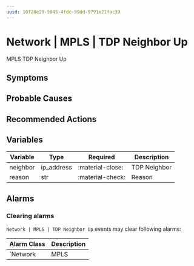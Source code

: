 ```yaml
---
uuid: 10f28e29-5945-4fdc-99dd-9791e21fac39
---
```

# Network | MPLS | TDP Neighbor Up

MPLS TDP Neighbor Up

## Symptoms

## Probable Causes

## Recommended Actions

## Variables

Variable | Type | Required | Description
--- | --- | --- | ---
neighbor | ip_address | :material-close: | TDP Neighbor
reason | str | :material-check: | Reason

## Alarms

### Clearing alarms

`Network | MPLS | TDP Neighbor Up` events may clear following alarms:

Alarm Class | Description
--- | ---
`Network | MPLS | TDP Neighbor Down` | dispose
